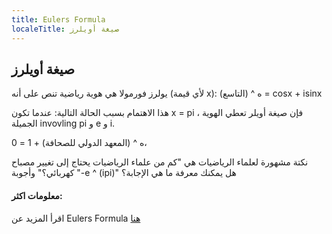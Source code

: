 ```yaml
---
title: Eulers Formula
localeTitle: صيغة أويلرز
---
```

## صيغة أويلرز

يولرز فورمولا هي هوية رياضية تنص على أنه (لأي قيمة x): ه ^ (التاسع) = cosx + isinx

هذا الاهتمام بسبب الحالة التالية: عندما تكون x = pi ، فإن صيغة أويلر تعطي الهوية الجميلة invovling pi و e و i.

ه ^ (المعهد الدولي للصحافة) + 1 = 0،

نكتة مشهورة لعلماء الرياضيات هي "كم من علماء الرياضيات يحتاج إلى تغيير مصباح كهربائي؟" وأجوبة "-e ^ (ipi)" هل يمكنك معرفة ما هي الإجابة؟

#### معلومات اكثر:

اقرأ المزيد عن Eulers Formula [هنا](http://mathworld.wolfram.com/EulerFormula.html)